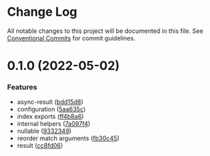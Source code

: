 # Change Log

All notable changes to this project will be documented in this file.
See [Conventional Commits](https://conventionalcommits.org) for commit guidelines.

# 0.1.0 (2022-05-02)


### Features

* async-result ([bdd15d8](https://github.com/PalmZE/ts-pile/commit/bdd15d882d975275fac1e711df78212d6463efaf))
* configuration ([5aa635c](https://github.com/PalmZE/ts-pile/commit/5aa635ce650e9cc635adb906c6013a3a9f3e8174))
* index exports ([ff4b8a6](https://github.com/PalmZE/ts-pile/commit/ff4b8a651b1453e22c56cfb2a31c093ec85dec73))
* internal helpers ([7a097f4](https://github.com/PalmZE/ts-pile/commit/7a097f400a911d823ebf9f10c136b45c24ffc353))
* nullable ([9332349](https://github.com/PalmZE/ts-pile/commit/93323498d86f99fe4d4edc81797cc7886d31671c))
* reorder match arguments ([fb30c45](https://github.com/PalmZE/ts-pile/commit/fb30c45370da2b9790cd6b89630964543a0ea42b))
* result ([cc8fd06](https://github.com/PalmZE/ts-pile/commit/cc8fd060408b9777190754b9c6cfaa18ef8ab5fe))
